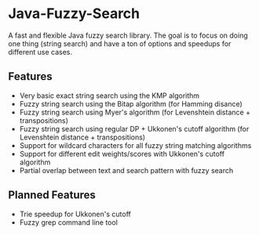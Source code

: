 # Java-Fuzzy-Search
A fast and flexible Java fuzzy search library. The goal is to focus on doing one thing (string search) and have a ton of options and speedups for different use cases.

## Features
- Very basic exact string search using the KMP algorithm
- Fuzzy string search using the Bitap algorithm (for Hamming disance)
- Fuzzy string search using Myer's algorithm (for Levenshtein distance + transpositions)
- Fuzzy string search using regular DP + Ukkonen's cutoff algorithm (for Levenshtein distance + transpositions)
- Support for wildcard characters for all fuzzy string matching algorithms
- Support for different edit weights/scores with Ukkonen's cutoff algorithm
- Partial overlap between text and search pattern with fuzzy search

## Planned Features
- Trie speedup for Ukkonen's cutoff
- Fuzzy grep command line tool
